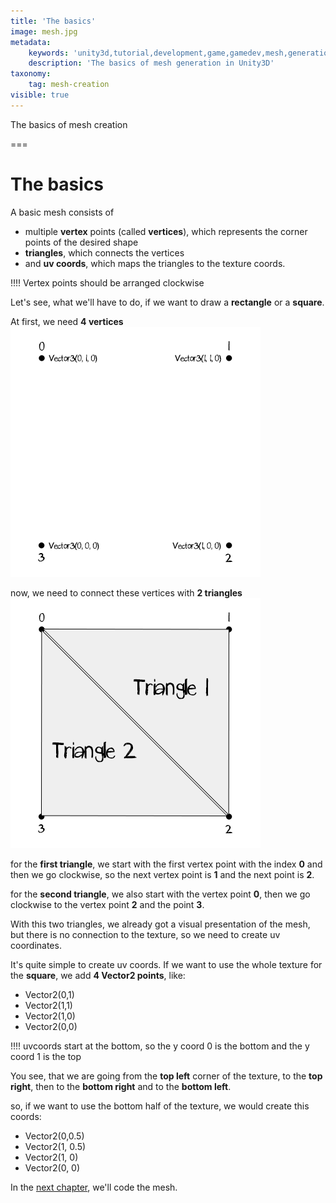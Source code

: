 ```yaml
---
title: 'The basics'
image: mesh.jpg
metadata:
    keywords: 'unity3d,tutorial,development,game,gamedev,mesh,generation,procedural'
    description: 'The basics of mesh generation in Unity3D'
taxonomy:
    tag: mesh-creation
visible: true
---
```


The basics of mesh creation

===

# The basics

A basic mesh consists of 
* multiple **vertex** points (called **vertices**), which represents the corner points of the desired shape
* **triangles**, which connects the vertices
* and **uv coords**, which maps the triangles to the texture coords.

!!!! Vertex points should be arranged clockwise

Let's see, what we'll have to do, if we want to draw a **rectangle** or a **square**.

At first, we need **4 vertices**
![](meshvertices.png)

now, we need to connect these vertices with **2 triangles**
![](meshtriangles.png)

for the **first triangle**, we start with the first vertex point with the index **0** and then we go clockwise, so the next vertex point is **1** and the next point is **2**.

for the **second triangle**, we also start with the vertex point **0**, then we go clockwise to the vertex point **2** and the point **3**.

With this two triangles, we already got a visual presentation of the mesh, but there is no connection to the texture, so we need to create uv coordinates.

It's quite simple to create uv coords. If we want to use the whole texture for the **square**, we add **4 Vector2 points**, like:
* Vector2(0,1)
* Vector2(1,1)
* Vector2(1,0)
* Vector2(0,0)

!!!! uvcoords start at the bottom, so the y coord 0 is the bottom and the y coord 1 is the top

You see, that we are going from the **top left** corner of the texture, to the **top right**, then to the **bottom right** and to the **bottom left**. 

so, if we want to use the bottom half of the texture, we would create this coords:
* Vector2(0,0.5)
* Vector2(1, 0.5)
* Vector2(1, 0)
* Vector2(0, 0)

In the [next chapter](../the-code?classes=button), we'll code the mesh.



